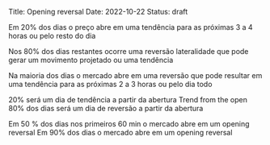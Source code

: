 Title: Opening reversal
Date: 2022-10-22
Status: draft


Em 20% dos dias o preço abre em uma tendência para as próximas 3 a 4 horas ou pelo resto do dia

Nos 80% dos dias restantes ocorre uma reversão lateralidade que pode gerar um movimento projetado ou uma tendência


Na maioria dos dias o mercado abre em uma reversão que pode resultar em uma tendência para as próximas 2 a 3 horas ou pelo dia todo

20% será um dia de tendência a partir da abertura Trend from the open
80% dos dias será um dia de reversão a partir da abertura


Em 50 % dos dias nos primeiros 60 min o mercado abre em um opening reversal
Em 90% dos dias o mercado abre em um opening reversal
